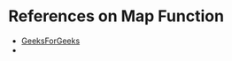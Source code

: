 # References on Map Function

- [GeeksForGeeks](https://www.geeksforgeeks.org/python-map-function/)
- 
